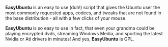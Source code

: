 **EasyUbuntu** is an easy to use (duh!) script that gives the Ubuntu user the most commonly requested apps, codecs, and tweaks that are not found in the base distribution - all with a few clicks of your mouse.

**EasyUbuntu** is so easy to use in fact, that even your grandma could be playing encrypted dvds, streaming Windows Media, and sporting the latest Nvidia or Ati drivers in minutes! And yes, **EasyUbuntu** is GPL.